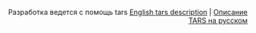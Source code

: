 <p align="right">
Разработка ведется с помощь tars
<a href="https://github.com/tars/tars/blob/master/README.md">English tars description</a> | <a href="https://github.com/tars/tars/blob/master/README_RU.md">Описание TARS на русском</a>
</p>

